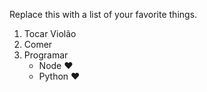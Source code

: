 Replace this with a list of your favorite things.

1. Tocar Violão
2. Comer
3. Programar 
   - Node :heart:
   - Python :heart:
